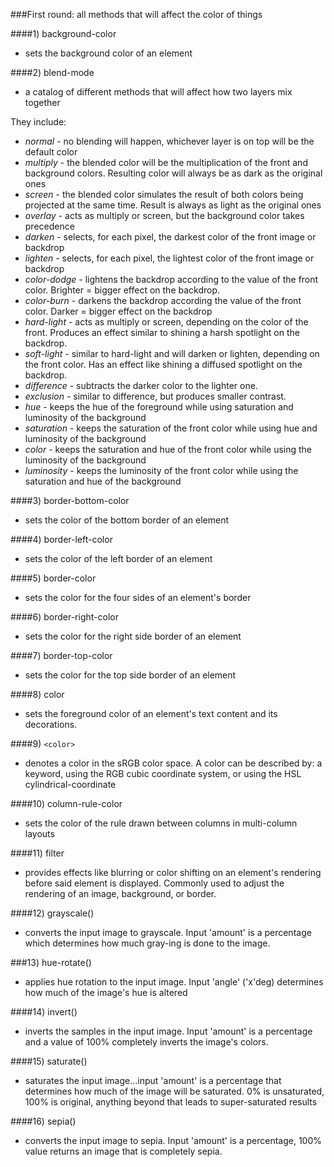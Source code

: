 <!-- examples of css we find -->

###First round: all methods that will affect the color of things

####1) background-color
* sets the background color of an element

####2) blend-mode
* a catalog of different methods that will affect how two layers mix together

They include:
* *normal* - no blending will happen, whichever layer is on top will be the default color
* *multiply* - the blended color will be the multiplication of the front and background colors. Resulting
color will always be as dark as the original ones
* *screen* - the blended color simulates the result of both colors being projected at the same time. Result
is always as light as the original ones
* *overlay* - acts as multiply or screen, but the background color takes precedence
* *darken* - selects, for each pixel, the darkest color of the front image or backdrop
* *lighten* - selects, for each pixel, the lightest color of the front image or backdrop
* *color-dodge* - lightens the backdrop according to the value of the front color. Brighter =
bigger effect on the backdrop.
* *color-burn* - darkens the backdrop according the value of the front color. Darker = bigger
effect on the backdrop
* *hard-light* - acts as multiply or screen, depending on the color of the front. Produces an effect similar to
shining a harsh spotlight on the backdrop.
* *soft-light* -  similar to hard-light and will darken or lighten, depending on the front color. Has an effect
like shining a diffused spotlight on the backdrop.
* *difference* - subtracts the darker color to the lighter one.
* *exclusion* - similar to difference, but produces smaller contrast.
* *hue* - keeps the hue of the foreground while using saturation and luminosity of the background
* *saturation* - keeps the saturation of the front color while using hue and luminosity of the background
* *color* - keeps the saturation and hue of the front color while using the luminosity of the background
* *luminosity* - keeps the luminosity of the front color while using the saturation and hue of the background

####3) border-bottom-color
* sets the color of the bottom border of an element

####4) border-left-color
* sets the color of the left border of an element

####5) border-color
* sets the color for the four sides of an element's border

####6) border-right-color
* sets the color for the right side border of an element

####7) border-top-color
* sets the color for the top side border of an element

####8) color
* sets the foreground color of an element's text content and its decorations.

####9) ``<color>``
* denotes a color in the sRGB color space. A color can be described by: a keyword, using the RGB cubic coordinate
system, or using the HSL cylindrical-coordinate

####10) column-rule-color
* sets the color of the rule drawn between columns in multi-column layouts

####11) filter
* provides effects like blurring or color shifting on an element's rendering before said element is
displayed. Commonly used to adjust the rendering of an image, background, or border.

####12) grayscale()
* converts the input image to grayscale. Input 'amount' is a percentage which determines how much gray-ing
is done to the image.

###13) hue-rotate()
* applies hue rotation to the input image. Input 'angle' ('x'deg) determines how much of the image's
hue is altered

####14) invert()
* inverts the samples in the input image. Input 'amount' is a percentage and a value of 100% completely
inverts the image's colors.

####15) saturate()
* saturates the input image...input 'amount' is a percentage that determines how much of the image will
be saturated. 0% is unsaturated, 100% is original, anything beyond that leads to super-saturated results

####16) sepia()
* converts the input image to sepia. Input 'amount' is a percentage, 100% value returns an image that is
completely sepia.
